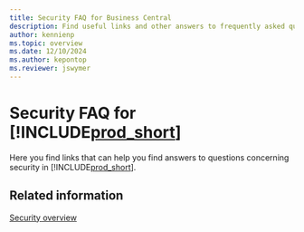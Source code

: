 ```yaml
---
title: Security FAQ for Business Central 
description: Find useful links and other answers to frequently asked questions about security in Dynamics 365 Business Central
author: kennienp
ms.topic: overview
ms.date: 12/10/2024
ms.author: kepontop
ms.reviewer: jswymer
---
```


# Security FAQ for [!INCLUDE[prod_short](../developer/includes/prod_short.md)]

Here you find links that can help you find answers to questions concerning security in [!INCLUDE[prod_short](../developer/includes/prod_short.md)].


## Related information  

[Security overview](security-and-protection.md)  
